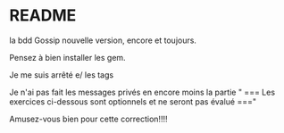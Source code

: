 # README

la bdd Gossip nouvelle version, encore et toujours.

Pensez à bien installer les gem.

Je me suis arrêté e/ les tags 

Je n'ai pas fait les messages privés  en encore moins la partie " === Les exercices ci-dessous sont optionnels et ne seront pas évalué ==="

Amusez-vous bien pour cette correction!!!!

